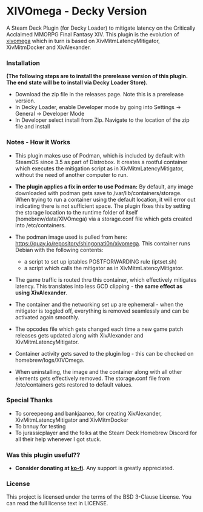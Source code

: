 # XIVOmega - Decky Version

A Steam Deck Plugin (for Decky Loader) to mitigate latency on the Critically Acclaimed MMORPG Final Fantasy XIV. This plugin is the evolution of [xivomega](https://github.com/shingonati0n/xivomega) which in turn is based on XivMitmLatencyMitigator, XivMitmDocker and XivAlexander. 

### Installation

**(The following steps are to install the prerelease version of this plugin. The end state will be to install via Decky Loader Store).** 

- Download the zip file in the releases page. Note this is a prerelease version. 
- In Decky Loader, enable Developer mode by going into Settings -> General -> Developer Mode
- In Developer select install from Zip. Navigate to the location of the zip file and install

### Notes - How it Works 

- This plugin makes use of Podman, which is included by default with SteamOS since 3.5 as part of Distrobox. It creates a rootful container which executes the mitigation script as in XivMitmLatencyMitigator, without the need of another computer to run. 
- **The plugin applies a fix in order to use Podman:** By default, any image downloaded with podman gets save to /var/lib/containers/storage. When trying to run a container using the default location, it will error out indicating there is not sufficient space. The plugin fixes this by setting the storage location to the runtime folder of itself (homebrew/data/XIVOmega) via a storage.conf file which gets created into /etc/containers.

- The podman image used is pulled from here: https://quay.io/repository/shingonati0n/xivomega. This container runs Debian with the following contents:
   - a script to set up iptables POSTFORWARDING rule (iptset.sh)
   - a script which calls the mitigator as in XivMitmLatencyMitigator. 

- The game traffic is routed thru this container, which effectively mitigates latency. This translates into less GCD clipping - **the same effect as using XivAlexander**. 
- The container and the networking set up are ephemeral - when the mitigator is toggled off, everything is removed seamlessly and can be activated again smoothly. 
- The opcodes file which gets changed each time a new game patch releases gets updated along with XivAlexander and XivMitmLatencyMitigator. 
- Container activity gets saved to the plugin log - this can be checked on homebrew/logs/XIVOmega. 
- When uninstalling, the image and the container along with all other elements gets effectively removed. The storage.conf file from /etc/containers gets restored to default values. 

### Special Thanks

- To soreepeong and bankjaaneo, for creating XivAlexander, XivMitmLatencyMitigator and XivMitmDocker
- To bnnuy for testing 
- To jurassicplayer and the folks at the Steam Deck Homebrew Discord for all their help whenever I got stuck. 

### Was this plugin useful?? 

- **Consider donating at [ko-fi](https://ko-fi.com/ugo_shingonati0n).** Any support is greatly appreciated.

### License 

This project is licensed under the terms of the BSD 3-Clause License. You can read the full license text in LICENSE.